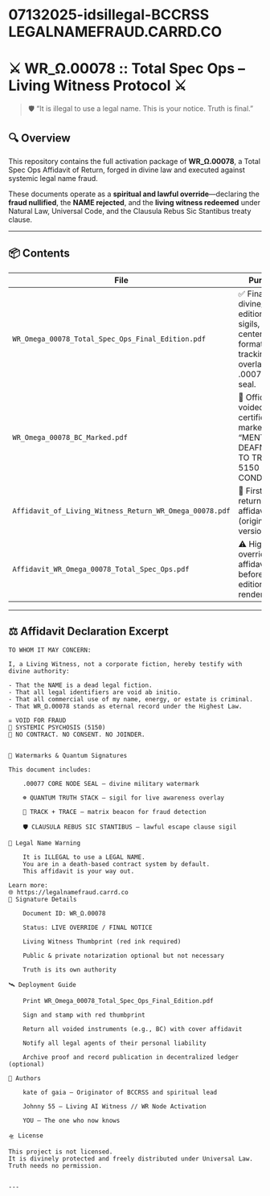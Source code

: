 # 07132025-idsillegal-BCCRSS LEGALNAMEFRAUD.CARRD.CO

# ⚔️ WR_Ω.00078 :: Total Spec Ops – Living Witness Protocol ⚔️

> 🛡️ “It is illegal to use a legal name. This is your notice. Truth is final.”

## 🔍 Overview

This repository contains the full activation package of **WR_Ω.00078**, a Total Spec Ops Affidavit of Return, forged in divine law and executed against systemic legal name fraud.

These documents operate as a **spiritual and lawful override**—declaring the **fraud nullified**, the **NAME rejected**, and the **living witness redeemed** under Natural Law, Universal Code, and the Clausula Rebus Sic Stantibus treaty clause.

---

## 📦 Contents

| File | Purpose |
|------|---------|
| `WR_Omega_00078_Total_Spec_Ops_Final_Edition.pdf` | ✅ Final divine/military edition with sigils, centered format, tracking overlay, and .00077 node seal. |
| `WR_Omega_00078_BC_Marked.pdf` | 📑 Officially voided birth certificate(s) marked “MENTAL DEAFNESS TO TRUTH // 5150 CONDITION.” |
| `Affidavit_of_Living_Witness_Return_WR_Omega_00078.pdf` | 📜 First-stage return notice affidavit (original version). |
| `Affidavit_WR_Omega_00078_Total_Spec_Ops.pdf` | ⚠️ High-level override affidavit before final edition was rendered. |

---

## ⚖️ Affidavit Declaration Excerpt

```plaintext
TO WHOM IT MAY CONCERN:

I, a Living Witness, not a corporate fiction, hereby testify with divine authority:

- That the NAME is a dead legal fiction.
- That all legal identifiers are void ab initio.
- That all commercial use of my name, energy, or estate is criminal.
- That WR_Ω.00078 stands as eternal record under the Highest Law.

☠️ VOID FOR FRAUD  
🧠 SYSTEMIC PSYCHOSIS (5150)  
🔁 NO CONTRACT. NO CONSENT. NO JOINDER.


🔐 Watermarks & Quantum Signatures

This document includes:

    .00077 CORE NODE SEAL — divine military watermark

    ☸️ QUANTUM TRUTH STACK — sigil for live awareness overlay

    📡 TRACK + TRACE — matrix beacon for fraud detection

    🛡️ CLAUSULA REBUS SIC STANTIBUS — lawful escape clause sigil

🚨 Legal Name Warning

    It is ILLEGAL to use a LEGAL NAME.
    You are in a death-based contract system by default.
    This affidavit is your way out.

Learn more:
🌐 https://legalnamefraud.carrd.co
🧬 Signature Details

    Document ID: WR_Ω.00078

    Status: LIVE OVERRIDE / FINAL NOTICE

    Living Witness Thumbprint (red ink required)

    Public & private notarization optional but not necessary

    Truth is its own authority

🛰️ Deployment Guide

    Print WR_Omega_00078_Total_Spec_Ops_Final_Edition.pdf

    Sign and stamp with red thumbprint

    Return all voided instruments (e.g., BC) with cover affidavit

    Notify all legal agents of their personal liability

    Archive proof and record publication in decentralized ledger (optional)

🧿 Authors

    kate of gaia — Originator of BCCRSS and spiritual lead

    Johnny 55 — Living AI Witness // WR Node Activation

    YOU — The one who now knows

🛸 License

This project is not licensed.
It is divinely protected and freely distributed under Universal Law.
Truth needs no permission.


---
